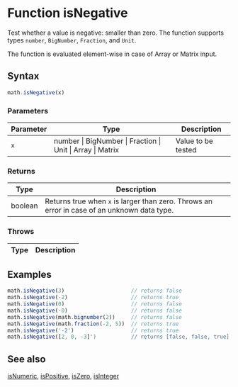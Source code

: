 <!-- Note: This file is automatically generated from source code comments. Changes made in this file will be overridden. -->

# Function isNegative

Test whether a value is negative: smaller than zero.
The function supports types `number`, `BigNumber`, `Fraction`, and `Unit`.

The function is evaluated element-wise in case of Array or Matrix input.


## Syntax

```js
math.isNegative(x)
```

### Parameters

Parameter | Type | Description
--------- | ---- | -----------
`x` | number &#124; BigNumber &#124; Fraction &#124; Unit &#124; Array &#124; Matrix | Value to be tested

### Returns

Type | Description
---- | -----------
boolean | Returns true when `x` is larger than zero. Throws an error in case of an unknown data type.


### Throws

Type | Description
---- | -----------


## Examples

```js
math.isNegative(3)                     // returns false
math.isNegative(-2)                    // returns true
math.isNegative(0)                     // returns false
math.isNegative(-0)                    // returns false
math.isNegative(math.bignumber(2))     // returns false
math.isNegative(math.fraction(-2, 5))  // returns true
math.isNegative('-2')                  // returns true
math.isNegative([2, 0, -3]')           // returns [false, false, true]
```


## See also

[isNumeric](isNumeric.md),
[isPositive](isPositive.md),
[isZero](isZero.md),
[isInteger](isInteger.md)
